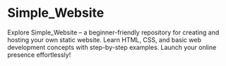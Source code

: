 # Simple_Website
Explore Simple_Website – a beginner-friendly repository for creating and hosting your own static website. Learn HTML, CSS, and basic web development concepts with step-by-step examples. Launch your online presence effortlessly!
